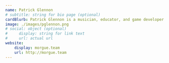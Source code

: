 ```yaml
---
name: Patrick Glennon
# subtitle: string for bio page (optional)
cardBlurb: Patrick Glennon is a musician, educator, and game developer. He regularly composes for dance and performs with the experimental pop trio Big Pal and the electro-acoustic duo Lirra Skirra.
image: ./images/pglennon.png
# social: object (optional)
#     display: string for link text
#     url: actual url
website:
    display: morgue.team
    url: http://morgue.team
---
```

